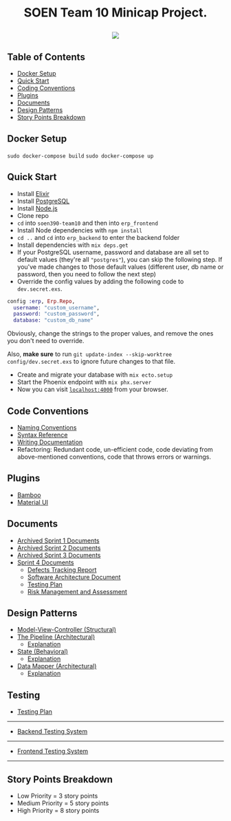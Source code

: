 # <p align="center">SOEN Team 10 Minicap Project.</p>

<p align="center">
  <img src="https://user-images.githubusercontent.com/60011793/111355331-a3049880-865d-11eb-9716-58cc795aff6a.PNG">
</p>

## Table of Contents

- [Docker Setup](#docker-setup)
- [Quick Start](#quick-start)
- [Coding Conventions](#code-conventions)
- [Plugins](#plugins)
- [Documents](#documents)
- [Design Patterns](#design-patterns)
- [Story Points Breakdown](#story-points-breakdown)

## Docker Setup

`sudo docker-compose build`
`sudo docker-compose up`

## Quick Start

- Install [Elixir](https://elixir-lang.org/install.html)
- Install [PostgreSQL](https://www.enterprisedb.com/downloads/postgres-postgresql-downloads)
- Install [Node.js](https://nodejs.org/en/download/)
- Clone repo
- `cd` into `soen390-team10` and then into `erp_frontend`
- Install Node dependencies with `npm install`
- `cd ..` and `cd` into `erp_backend` to enter the backend folder
- Install dependencies with `mix deps.get`
- If your PostgreSQL username, password and database are all set to default values (they're all `"postgres"`), you can skip the following step. If you've made changes to those default values (different user, db name or password, then you need to follow the next step)
- Override the config values by adding the following code to `dev.secret.exs`.

```elixir
config :erp, Erp.Repo,
  username: "custom_username",
  password: "custom_password",
  database: "custom_db_name"
```

Obviously, change the strings to the proper values, and remove the ones you don't need to override.

Also, **make sure** to run `git update-index --skip-worktree config/dev.secret.exs` to ignore future changes to that file.

- Create and migrate your database with `mix ecto.setup`
- Start the Phoenix endpoint with `mix phx.server`
- Now you can visit [`localhost:4000`](http://localhost:4000) from your browser.

## Code Conventions

- [Naming Conventions](https://hexdocs.pm/elixir/naming-conventions.html)
- [Syntax Reference](https://hexdocs.pm/elixir/syntax-reference.html)
- [Writing Documentation](https://hexdocs.pm/elixir/master/writing-documentation.html)
- Refactoring: Redundant code, un-efficient code, code deviating from above-mentioned conventions, code that throws errors or warnings.

## Plugins

- [Bamboo](https://hexdocs.pm/bamboo/Bamboo.Email.html)
- [Material UI](https://material-ui.com/)

## Documents

- [Archived Sprint 1 Documents](https://drive.google.com/drive/u/0/folders/1PYLe4AInMEFgJ4qN0cyOelUjCYGQu3Zq)
- [Archived Sprint 2 Documents](https://drive.google.com/drive/folders/1_UYQV3Wgerz2gDL7s9Q_Hzbu__w_OZe5?usp=sharing)
- [Archived Sprint 3 Documents](https://drive.google.com/drive/folders/1sL3-K02DejM-9btZ6wOhdOBM3AuiVuSn)
- [Sprint 4 Documents](https://drive.google.com/drive/folders/153e6PfOgdsG60jTNcYihBsS9oi7OymQE?usp=sharing)
  - [Defects Tracking Report](https://docs.google.com/document/d/1FibHTtkQDGktG1p-40c_oIVrbjTqZuFTpsGr1rOTkfs/edit?usp=sharing)
  - [Software Architecture Document](https://docs.google.com/document/d/1DygnyLZ3quXJxfKDcE8rJowTrgndBHpDG5mB0Bly4zE/edit?usp=sharing)
  - [Testing Plan](https://docs.google.com/document/d/1Vl59DCKibHDG8qfXTiec_GBnYHlUoAMhFKLu5Qk_CL4/edit?usp=sharing)
  - [Risk Management and Assessment](https://drive.google.com/file/d/1pHEhs5PbWUEEeXiR84owgbOdhvITNRME/view?usp=sharing)

## Design Patterns

- [Model-View-Controller (Structural)](https://github.com/lsegaux/soen390-team10/tree/main/erp_backend/lib/erp_web)
- [The Pipeline (Architectural)](https://github.com/lsegaux/soen390-team10/blob/main/erp_backend/lib/erp/email.ex)
  - [Explanation](https://mattpruitt.com/articles/the-pipeline)
- [State (Behavioral)](https://github.com/lsegaux/soen390-team10/blob/main/erp_backend/lib/erp/accounts/accounts.ex)
  - [Explanation](https://refactoring.guru/design-patterns/state)
- [Data Mapper (Architectural)](https://github.com/lsegaux/soen390-team10/blob/main/erp_backend/lib/erp/accounts/user.ex)
  - [Explanation](https://github.com/elixir-ecto/ecto)

## Testing
* [Testing Plan](https://docs.google.com/document/d/1Vl59DCKibHDG8qfXTiec_GBnYHlUoAMhFKLu5Qk_CL4/edit?usp=sharing)
---
* [Backend Testing System](https://github.com/lsegaux/soen390-team10/tree/main/erp_backend/test)
---
* [Frontend Testing System](https://github.com/lsegaux/soen390-team10/tree/main/erp_frontend/cypress)
---
## Story Points Breakdown

- Low Priority = 3 story points
- Medium Priority = 5 story points
- High Priority = 8 story points
